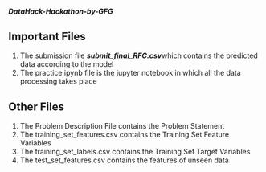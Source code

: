 ##### DataHack-Hackathon-by-GFG
## Important Files
1. The submission file ***submit_final_RFC.csv***which contains the predicted data according to the model
2. The practice.ipynb file is the jupyter notebook in which all the data processing takes place
## Other Files
1. The Problem Description File contains the Problem Statement
2. The training_set_features.csv contains the Training Set Feature Variables
3. The training_set_labels.csv contains the Training Set Target Variables
4. The test_set_features.csv contains the features of unseen data
